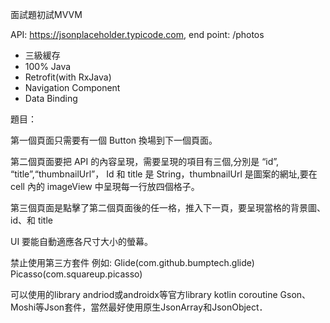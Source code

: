 面試題初試MVVM

API: https://jsonplaceholder.typicode.com, end point: /photos

-  三級緩存
- 100% Java
- Retrofit(with RxJava)
- Navigation Component
- Data Binding




題目：

第一個頁面只需要有一個 Button 換場到下一個頁面。

第二個頁面要把 API 的內容呈現，需要呈現的項目有三個,分別是 “id”, “title”,“thumbnailUrl”，
Id 和 title 是 String，thumbnailUrl 是圖案的網址,要在 cell 內的 imageView 中呈現每一行放四個格子。

第三個頁面是點擊了第二個頁面後的任一格，推入下一頁，要呈現當格的背景圖、id、和 title

UI 要能自動適應各尺寸大小的螢幕。

禁止使用第三方套件
例如:
Glide(com.github.bumptech.glide)
Picasso(com.squareup.picasso)

可以使用的library
andriod或androidx等官方library
kotlin coroutine 
Gson、Moshi等Json套件，當然最好使用原生JsonArray和JsonObject．



